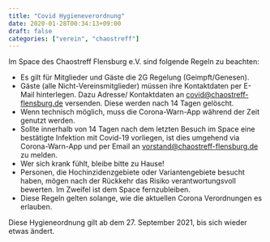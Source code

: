 ```yaml
---
title: "Covid Hygieneverordnung"
date: 2020-01-28T00:34:13+09:00
draft: false
categories: ["verein", "chaostreff"]
---
```


Im Space des Chaostreff Flensburg e.V. sind folgende Regeln zu beachten:

* Es gilt für Mitglieder und Gäste die 2G Regelung (Geimpft/Genesen).
* Gäste (alle Nicht-Vereinsmitglieder) müssen ihre Kontaktdaten per E-Mail hinterlegen. Dazu Adresse/ Kontaktdaten an covid@chaostreff-flensburg.de versenden. Diese werden nach 14 Tagen gelöscht.
* Wenn technisch möglich, muss die Corona-Warn-App während der Zeit genutzt werden.
* Sollte innerhalb von 14 Tagen nach dem letzten Besuch im Space eine bestätigte Infektion mit Covid-19 vorliegen, ist dies umgehend via Corona-Warn-App und per Email an vorstand@chaostreff-flensburg.de zu melden.
* Wer sich krank fühlt, bleibe bitte zu Hause!
* Personen, die Hochinzidenzgebiete oder Variantengebiete besucht haben, mögen nach der Rückkehr das Risiko verantwortungsvoll bewerten. Im Zweifel ist dem Space fernzubleiben.
* Diese Regeln gelten solange, wie die aktuellen Corona Verordnungen es erlauben.

Diese Hygieneordnung gilt ab dem 27. September 2021, bis sich wieder etwas ändert.
